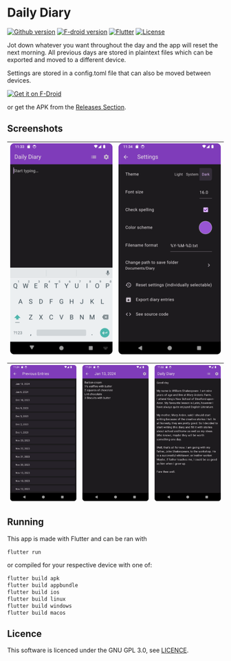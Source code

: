 # Daily Diary

[![Github version](https://img.shields.io/github/v/release/Voklen/daily-diary.svg?logo=github&color=forestgreen)](https://github.com/Voklen/Daily-Diary/releases/latest)
[![F-droid version](https://img.shields.io/f-droid/v/com.voklen.daily_diary.svg?logo=F-Droid)](https://f-droid.org/packages/com.voklen.daily_diary/)
[![Flutter](https://img.shields.io/badge/_Flutter_-3.16.7-blue?&logo=Flutter)](https://github.com/flutter/flutter/tree/3.16.7)
[![License](https://img.shields.io/github/license/Voklen/Daily-Diary)](LICENCE)

Jot down whatever you want throughout the day and the app will reset the next morning. All previous
days are stored in plaintext files which can be exported and moved to a different device.

Settings are stored in a config.toml file that can also be moved between devices.

[<img src="https://fdroid.gitlab.io/artwork/badge/get-it-on.png"
alt="Get it on F-Droid"
height="80">](https://f-droid.org/packages/com.voklen.daily_diary/)

or get the APK from the [Releases Section](https://github.com/Voklen/Daily-Diary/releases/latest).

## Screenshots

| ![The main diary writing screen with nothing written yet](metadata/en-GB/images/phoneScreenshots/4.1%20Empty.png) | ![Settings screen](metadata/en-GB/images/phoneScreenshots/1.1%20Settings.png) |
|:-----------------------------------------------------------------------------------------------------------------:|:-----------------------------------------------------------------------------:|

| ![A screen displaying the previous entries](metadata/en-GB/images/phoneScreenshots/2.1%20Previous%20entries.png) | ![A previous diary entry displaying sugar consumption](metadata/en-GB/images/phoneScreenshots/3.1%20Sugar%20tracking.png) | ![An entry from Shakespeare's diary](metadata/en-GB/images/phoneScreenshots/0.1%20Shakespeare's%20diary.png) |
|:----------------------------------------------------------------------------------------------------------------:|:-------------------------------------------------------------------------------------------------------------------------:|:------------------------------------------------------------------------------------------------------------:|

## Running

This app is made with Flutter and can be ran with

```
flutter run
```

or compiled for your respective device with one of:

```
flutter build apk
flutter build appbundle
flutter build ios
flutter build linux
flutter build windows
flutter build macos
```

## Licence

This software is licenced under the GNU GPL 3.0, see [LICENCE](LICENCE).
